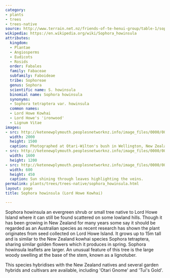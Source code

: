 ```yaml
---
category:
- plants
- trees
- trees-native
source: http://www.terrain.net.nz/friends-of-te-henui-group/table-1/sophora-howinsula-lord-howe-kowhai.html
wikipedia: https://en.wikipedia.org/wiki/Sophora_howinsula
attributes:
  kingdom:
  - Plantae
  - Angiosperms
  - Eudicots
  - Rosids
  order: Fabales
  family: Fabaceae
  subfamily: Faboideae
  tribe: Sophoreae
  genus: Sophora
  scientific name: S. howinsula
  binomial name: Sophora howinsula
  synonyms:
  - Sophora tetraptera var. howinsula
  common names:
  - Lord Howe Kowhai
  - Lord Howe's 'ironwood'
  - Lignum Vitae
images:
- src: http://ketenewplymouth.peoplesnetworknz.info/image_files/0000/0005/6174/Sophora_howinsula__Lord_Howe_Kowhai_-003.JPG
  width: 2000
  height: 1500
  caption: Photographed at Otari-Wilton's bush in Wellington, New Zealand.
- src: http://ketenewplymouth.peoplesnetworknz.info/image_files/0000/0005/6179/Sophora_howinsula__Lord_Howe_Kowhai_-004.JPG
  width: 1600
  height: 1200
- src: http://ketenewplymouth.peoplesnetworknz.info/image_files/0000/0005/6169/Sophora_howinsula__Lord_Howe_Kowhai_-002.JPG
  width: 600
  height: 450
  caption: Sun shining through leaves highlighting the veins.
permalink: plants/trees/trees-native/sophora_howinsula.html
layout: page
title: Sophora howinsula (Lord Howe Kowhai)

---
```

Sophora howinsula an evergreen shrub or small tree native to Lord Howe Island where it can still be found scattered on some lowland hills. Though it has been growing in New Zealand for many years some say it should be regarded as an Australian species as recent research has shown the plant originates from seed collected on Lord Howe Island. It grows up to 15m tall and is similar to the New Zealand kowhai species Sophora tetraptera, sharing similar golden flowers which it produces in spring. Sophora howinsula leaflets are larger. An unusual feature of this tree is the large woody swelling at the base of the stem, known as a lignotuber. 

This species hybridises with the New Zealand natives and several garden hybrids and cultivars are available, including 'Otari Gnome' and 'Tui's Gold'.
